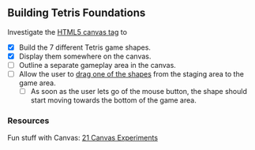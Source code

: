 ## Building Tetris Foundations

Investigate the [HTML5 canvas tag](http://www.html5canvastutorials.com/) to

- [x] Build the 7 different Tetris game shapes.
- [x] Display them somewhere on the canvas.
- [ ] Outline a separate gameplay area in the canvas.
- [ ] Allow the user to
[drag one of the shapes](https://jsfiddle.net/davidbarszczak/EnZEa/) from the
staging area to the game area.
  - [ ] As soon as the user lets go of the mouse button, the shape should start moving towards the bottom of the game area.

### Resources

Fun stuff with Canvas: [21 Canvas Experiments](http://code.tutsplus.com/articles/21-ridiculously-impressive-html5-canvas-experiments--net-14210)